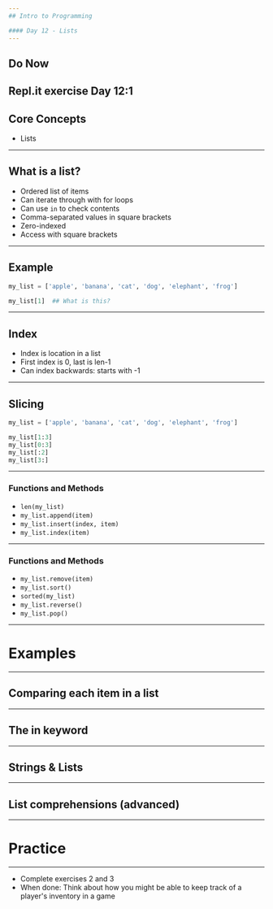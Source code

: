 ```yaml
---
## Intro to Programming

#### Day 12 - Lists
---
```

## Do Now

Repl.it exercise Day 12:1
---
## Core Concepts

* Lists
---
## What is a list?

* Ordered list of items
* Can iterate through with for loops
* Can use `in` to check contents
* Comma-separated values in square brackets
* Zero-indexed
* Access with square brackets
---
## Example

```python
my_list = ['apple', 'banana', 'cat', 'dog', 'elephant', 'frog']

my_list[1]  ## What is this?
```
---
## Index

* Index is location in a list
* First index is 0, last is len-1
* Can index backwards: starts with -1
---
## Slicing

```python
my_list = ['apple', 'banana', 'cat', 'dog', 'elephant', 'frog']

my_list[1:3] 
my_list[0:3]
my_list[:2]
my_list[3:]
```
---
### Functions and Methods

* `len(my_list)`
* `my_list.append(item)`
* `my_list.insert(index, item)`
* `my_list.index(item)`
---
### Functions and Methods

* `my_list.remove(item)`
* `my_list.sort()`
* `sorted(my_list)`
* `my_list.reverse()`
* `my_list.pop()`
---
# Examples
---
## Comparing each item in a list
---
## The in keyword
---
## Strings & Lists
---
## List comprehensions (advanced)
---
# Practice
---
* Complete exercises 2 and 3
* When done: Think about how you might be able to keep track of a player's inventory in a game